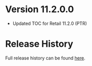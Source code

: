 # Version 11.2.0.0

- Updated TOC for Retail 11.2.0 (PTR)

# Release History

Full release history can be found [here](https://github.com/kstange/MerchantPlus/wiki/Release-Notes).

